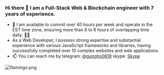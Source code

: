 ### Hi there 👋 I am a Full-Stack Web & Blockchain engineer with 7 years of experience.
- 🔭 I am available to commit over 40 hours per week and operate in the EST time zone, ensuring more than 6 to 8 hours of overlapping time daily.  🏋️‍♀️
- As a Web Developer, I possess strong expertise and substantial experience with various JavaScript frameworks and libraries, having successfully completed over 10 complex websites and web applications.
- 📫 You can reach me by telegram: [@gungho0619](https://t.me/gungho0619) skype: [Skype](https://join.skype.com/invite/ziOKhrgllIfK)

<image src="https://raw.githubusercontent.com/gungho0619/gungho0619/main/flamingo.png" alt="flamingo.png" />
